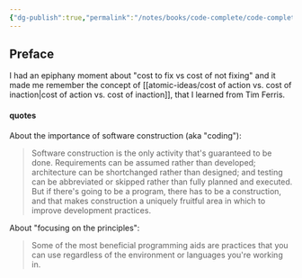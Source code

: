 ```yaml
---
{"dg-publish":true,"permalink":"/notes/books/code-complete/code-complete-0-preface/","dgHomeLink":true,"dgPassFrontmatter":false}
---
```


## Preface

I had an epiphany moment about "cost to fix vs cost of not fixing" and it made me remember the concept of [[atomic-ideas/cost of action vs. cost of inaction|cost of action vs. cost of inaction]], that I learned from Tim Ferris.

#### quotes

About the importance of software construction (aka "coding"):

> Software construction is the only activity that's guaranteed to be done. Requirements can be assumed rather than developed; architecture can be shortchanged rather than designed; and testing can be abbreviated or skipped rather than fully planned and executed. But if there's going to be a program, there has to be a construction, and that makes construction a uniquely fruitful area in which to improve development practices.

About "focusing on the principles":

> Some of the most beneficial programming aids are practices that you can use regardless of the environment or languages you're working in.

